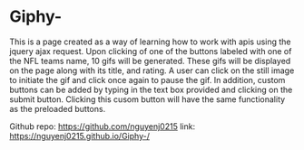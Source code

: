# Giphy-
This is a page created as a way of learning how to work with apis using the jquery ajax request. Upon clicking of one of the buttons labeled with one of the NFL teams name, 10 gifs will be generated. These gifs will be displayed on the page along with its title, and rating. A user can click on the still image to initiate the gif and click once again to pause the gif. In addition, custom buttons can be added by typing in the text box provided and clicking on the submit button. Clicking this cusom button will have the same functionality as the preloaded buttons. 

Github repo: https://github.com/nguyenj0215
link: https://nguyenj0215.github.io/Giphy-/
